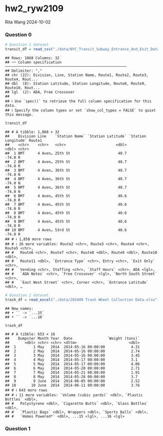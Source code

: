 hw2_ryw2109
================
Rita Wang
2024-10-02

### Question 0

``` r
# Question 1 dataset
transit_df = read_csv("./data/NYC_Transit_Subway_Entrance_And_Exit_Data.csv")
```

    ## Rows: 1868 Columns: 32
    ## ── Column specification ────────────────────────────────────────────────────────
    ## Delimiter: ","
    ## chr (22): Division, Line, Station Name, Route1, Route2, Route3, Route4, Rout...
    ## dbl  (8): Station Latitude, Station Longitude, Route8, Route9, Route10, Rout...
    ## lgl  (2): ADA, Free Crossover
    ## 
    ## ℹ Use `spec()` to retrieve the full column specification for this data.
    ## ℹ Specify the column types or set `show_col_types = FALSE` to quiet this message.

``` r
transit_df
```

    ## # A tibble: 1,868 × 32
    ##    Division Line    `Station Name` `Station Latitude` `Station Longitude` Route1
    ##    <chr>    <chr>   <chr>                       <dbl>               <dbl> <chr> 
    ##  1 BMT      4 Aven… 25th St                      40.7               -74.0 R     
    ##  2 BMT      4 Aven… 25th St                      40.7               -74.0 R     
    ##  3 BMT      4 Aven… 36th St                      40.7               -74.0 N     
    ##  4 BMT      4 Aven… 36th St                      40.7               -74.0 N     
    ##  5 BMT      4 Aven… 36th St                      40.7               -74.0 N     
    ##  6 BMT      4 Aven… 45th St                      40.6               -74.0 R     
    ##  7 BMT      4 Aven… 45th St                      40.6               -74.0 R     
    ##  8 BMT      4 Aven… 45th St                      40.6               -74.0 R     
    ##  9 BMT      4 Aven… 45th St                      40.6               -74.0 R     
    ## 10 BMT      4 Aven… 53rd St                      40.6               -74.0 R     
    ## # ℹ 1,858 more rows
    ## # ℹ 26 more variables: Route2 <chr>, Route3 <chr>, Route4 <chr>, Route5 <chr>,
    ## #   Route6 <chr>, Route7 <chr>, Route8 <dbl>, Route9 <dbl>, Route10 <dbl>,
    ## #   Route11 <dbl>, `Entrance Type` <chr>, Entry <chr>, `Exit Only` <chr>,
    ## #   Vending <chr>, Staffing <chr>, `Staff Hours` <chr>, ADA <lgl>,
    ## #   `ADA Notes` <chr>, `Free Crossover` <lgl>, `North South Street` <chr>,
    ## #   `East West Street` <chr>, Corner <chr>, `Entrance Latitude` <dbl>, …

``` r
# Question 2 dataset
trash_df = read_excel("./data/202409 Trash Wheel Collection Data.xlsx")
```

    ## New names:
    ## • `` -> `...15`
    ## • `` -> `...16`

``` r
trash_df
```

    ## # A tibble: 653 × 16
    ##    Dumpster Month Year  Date                `Weight (tons)`
    ##       <dbl> <chr> <chr> <dttm>                        <dbl>
    ##  1        1 May   2014  2014-05-16 00:00:00            4.31
    ##  2        2 May   2014  2014-05-16 00:00:00            2.74
    ##  3        3 May   2014  2014-05-16 00:00:00            3.45
    ##  4        4 May   2014  2014-05-17 00:00:00            3.1 
    ##  5        5 May   2014  2014-05-17 00:00:00            4.06
    ##  6        6 May   2014  2014-05-20 00:00:00            2.71
    ##  7        7 May   2014  2014-05-21 00:00:00            1.91
    ##  8        8 May   2014  2014-05-28 00:00:00            3.7 
    ##  9        9 June  2014  2014-06-05 00:00:00            2.52
    ## 10       10 June  2014  2014-06-11 00:00:00            3.76
    ## # ℹ 643 more rows
    ## # ℹ 11 more variables: `Volume (cubic yards)` <dbl>, `Plastic Bottles` <dbl>,
    ## #   Polystyrene <dbl>, `Cigarette Butts` <dbl>, `Glass Bottles` <dbl>,
    ## #   `Plastic Bags` <dbl>, Wrappers <dbl>, `Sports Balls` <dbl>,
    ## #   `Homes Powered*` <dbl>, ...15 <lgl>, ...16 <lgl>

### Question 1
